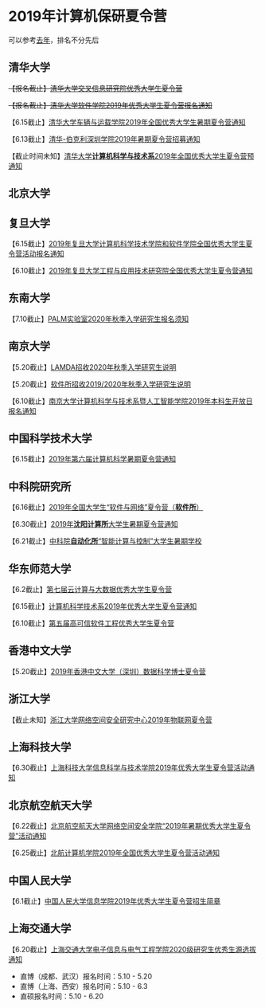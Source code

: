 # 2019年计算机保研夏令营
可以参考[去年](https://github.com/dhx000/CSBaoYan2018)，排名不分先后

## 清华大学
~~【报名截止】[清华大学交叉信息研究院优秀大学生夏令营](http://admission.iiis.tsinghua.edu.cn/2019/)~~

~~【报名截止】[清华大学软件学院2019年优秀大学生夏令营报名通知](http://www.thss.tsinghua.edu.cn/publish/soft/3649/2019/20190410165013261684356/20190410165013261684356_.html)~~

【6.15截止】[清华大学车辆与运载学院2019年全国优秀大学生暑期夏令营通知](http://www.dae.tsinghua.edu.cn/publish/dae/4389/2019/20190505083202514688910/20190505083202514688910_.html?tdsourcetag=s_pctim_aiomsg)

【6.13截止】[清华-伯克利深圳学院2019年暑期夏令营招募通知](http://www.tbsi.edu.cn/index.php?s=/cms/1183.html)

【截止时间未知】[清华大学**计算机科学与技术系**2019年全国优秀大学生夏令营预通知](http://www.cs.tsinghua.edu.cn/publish/cs/4723/2019/20190510163815165417674/20190510163815165417674_.html)

## 北京大学

## 复旦大学
【6.15截止】[2019年复旦大学计算机科学技术学院和软件学院全国优秀大学生夏令营活动报名通知](http://lsfb.fudan.edu.cn/a0/f6/c13972a172278/page.htm)

【6.10截止】[2019年复旦大学工程与应用技术研究院全国优秀大学生夏令营通知](http://faet.fudan.edu.cn/a1/81/c13543a172417/page.htm)

## 东南大学
【7.10截止】[PALM实验室2020年秋季入学研究生报名须知](http://palm.seu.edu.cn/futurestudents.html?from=groupmessage&isappinstalled=0)

## 南京大学
【5.20截止】[LAMDA招收2020年秋季入学研究生说明](https://cs.nju.edu.cn/zhouzh/zhouzh.files/recruit.htm)

【5.20截止】[软件所招收2019/2020年秋季入学研究生说明](http://moon.nju.edu.cn/recruit/)

【6.10截止】[南京大学计算机科学与技术系暨人工智能学院2019年本科生开放日报名通知](https://cs.nju.edu.cn/16/2a/c1654a333354/page.htm)

## 中国科学技术大学
【6.15截止】[2019年第六届计算机科学暑期夏令营通知](https://xly.ustc.edu.cn/news.php?newsid=641)

## 中科院研究所
【6.16截止】[2019年全国大学生“软件与网络”夏令营（**软件所**）](http://www.iscas.ac.cn/yjsjy2016/zsxx2016/201904/t20190424_5281117.html)

【6.30截止】[2019年**沈阳计算所**大学生暑期夏令营通知](http://www.sict.cas.cn/yjsjy/zs/201904/t20190423_4547892.html)

【6.21截止】[中科院**自动化所**“智能计算与控制”大学生暑期学校](https://mp.weixin.qq.com/s/CsQUWlbhltQMHGqKB9U83g)

## 华东师范大学
【6.2截止】[第七届云计算与大数据优秀大学生夏令营](https://yjszs.ecnu.edu.cn/system/xlyxcwb_detail.asp?xlyjbdwbh=2019040120199382172023)

【6.15截止】[计算机科学技术系2019年优秀大学生夏令营通知](https://yjszs.ecnu.edu.cn/system/xlyxcwb_detail.asp?xlyjbdwbh=2019040120040157201411)

【6.10截止】[第五届高可信软件工程优秀大学生夏令营](https://yjszs.ecnu.edu.cn/system/xlyxcwb_detail.asp?xlyjbdwbh=2019032220159046143733)

## 香港中文大学
【5.20截止】[2019年香港中文大学（深圳）数据科学博士夏令营](http://idda.cuhk.edu.cn/zh-hans/content/9835)

## 浙江大学
【截止未知】[浙江大学网络空间安全研究中心2019年物联网夏令营](http://u9216776.viewer.maka.im/pcviewer/41E3JO81W9216776)

## 上海科技大学
【6.30截止】[上海科技大学信息科学与技术学院2019年优秀大学生夏令营活动通知](http://sist.shanghaitech.edu.cn/2019/0430/c2825a42050/page.htm)

## 北京航空航天大学
【6.22截止】[北京航空航天大学网络空间安全学院“2019年暑期优秀大学生夏令营”活动通知](http://cst.buaa.edu.cn/info/1074/2401.htm)

【6.25截止】[北航计算机学院2019年全国优秀大学生夏令营活动通知](http://scse.buaa.edu.cn/info/1099/6081.htm)

## 中国人民大学
【6.1截止】[中国人民大学信息学院2019年优秀大学生夏令营招生简章](http://info.ruc.edu.cn/notice_convert_detail.php?id=1955)

## 上海交通大学
【6.20截止】[上海交通大学电子信息与电气工程学院2020级研究生优秀生源选拔通知](http://www.seiee.sjtu.edu.cn/yjb/info/15056.htm)
* 直博（成都、武汉）报名时间：5.10 - 5.20
* 直博（上海、西安）报名时间：5.10 - 6.3
* 直硕报名时间：5.10 - 6.20
